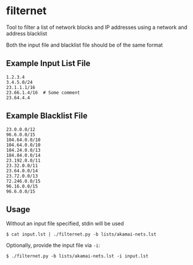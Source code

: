 # filternet
Tool to filter a list of network blocks and IP addresses using a network and address blacklist

Both the input file and blacklist file should be of the same format

## Example Input List File

```
1.2.3.4
3.4.5.0/24
23.1.1.1/16
23.66.1.4/16  # Some comment
23.64.4.4
```

## Example Blacklist File

```
23.0.0.0/12
96.6.0.0/15
104.64.0.0/10
104.64.0.0/10
184.24.0.0/13
184.84.0.0/14
23.192.0.0/11
23.32.0.0/11
23.64.0.0/14
23.72.0.0/13
72.246.0.0/15
96.16.0.0/15
96.6.0.0/15
```

## Usage

Without an input file specified, stdin will be used

```
$ cat input.lst | ./filternet.py -b lists/akamai-nets.lst
```

Optionally, provide the input file via `-i`:

```
$ ./filternet.py -b lists/akamai-nets.lst -i input.lst
```
